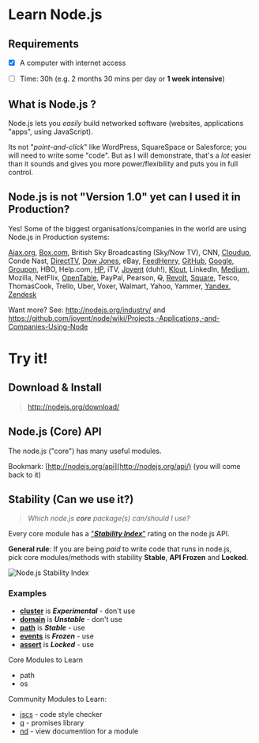 
# Learn Node.js


## Requirements

- [x] A computer with internet access
- [ ] Time: 30h (e.g. 2 months 30 mins per day or **1 week intensive**)


## What is Node.js ?

Node.js lets you *easily* build networked software (websites, applications "apps",
using JavaScript).

Its not "*point-and-click*" like WordPress, SquareSpace or Salesforce;
you will need to write some "code". But as I will demonstrate, that's
a *lot* easier than it sounds and gives you more power/flexibility
and puts you in full control.

## Node.js is not "Version 1.0" yet can I used it in Production?

Yes! Some of the biggest organisations/companies in the world
are using Node.js in Production systems:

[Ajax.org](Ajax.org),
[Box.com](http://tech.blog.box.com/2014/06/node-js-high-availability-at-box/), British Sky Broadcasting (Sky/Now TV),
CNN,
[Cloudup](https://cloudup.com/),
Conde Nast,
[DirectTV](http://strongloop.com/strongblog/node-summit-media-companies-embrace-node-js-for-rapidly-developing-responsive-apps/),
[Dow Jones](http://nodejs.org/industry),
eBay,
[FeedHenry](http://www.feedhenry.com/),
[GitHub](https://twitter.com/github/status/16979699217465344),
[Google](http://venturebeat.com/2012/01/24/node-at-google-mozilla-yahoo/),
[Groupon](http://nodeup.com/fiftyeight),
HBO,
Help.com,
[HP](https://github.com/joyent/node/wiki/Projects,-Applications,-and-Companies-Using-Node),
iTV,
[Joyent](https://www.joyent.com/) (duh!),
[Klout](https://klout.com),
LinkedIn,
[Medium](https://medium.com/the-story),
Mozilla,
NetFlix,
[OpenTable](http://hapijs.com/community),
PayPal,
Pearson,
~~Q~~,
[Revolt](http://revolt.tv/),
[Square](https://modulus.io/companies-using-node),
Tesco,
ThomasCook,
Trello,
Uber,
Voxer,
Walmart,
Yahoo,
Yammer,
[Yandex](https://www.youtube.com/watch?v=zdCxgdH4wZo),
[Zendesk](http://radar.zendesk.com/)

Want more? See: http://nodejs.org/industry/ and <br />
https://github.com/joyent/node/wiki/Projects,-Applications,-and-Companies-Using-Node


# Try it!

## Download & Install

> http://nodejs.org/download/


## Node.js (Core) API

The node.js ("core") has many useful modules.

Bookmark: [http://nodejs.org/api](http://nodejs.org/api/) (you will come back to it)



## Stability (Can we use it?)

> *Which node.js* ***core*** *package(s) can/should I use?*

Every core module has a
["***Stability Index***"](http://nodejs.org/api/documentation.html#documentation_stability_index)
rating on the node.js API.

**General rule**: If you are being *paid* to write code
that runs in node.js, <br /> pick core modules/methods
with stability **Stable**, **API Frozen** and **Locked**.

![Node.js Stability Index](http://i.imgur.com/xIroFrS.png)


### Examples

- [**cluster**](http://nodejs.org/api/cluster.html) is ***Experimental*** - don't use
- [**domain**](http://nodejs.org/api/domain.html) is ***Unstable*** - don't use
- [**path**](http://nodejs.org/api/path.html) is ***Stable*** - use
- [**events**](http://nodejs.org/api/events.html) is ***Frozen*** - use
- [**assert**](http://nodejs.org/api/assert.html) is ***Locked*** - use

Core Modules to Learn

- path
- os



Community Modules to Learn:

- [jscs](https://www.npmjs.org/package/jscs) - code style checker
- [q](https://www.npmjs.org/package/q) - promises library
- [nd](https://www.npmjs.org/package/nd) - view documention for a module
